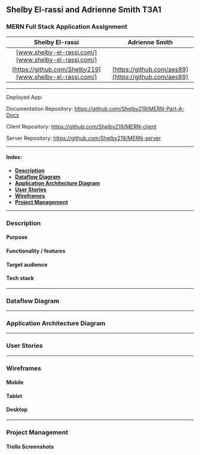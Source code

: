 ## **Shelby El-rassi and Adrienne Smith T3A1**

### MERN Full Stack Application Assignment

|Shelby El-rassi|Adrienne Smith|
|:-------------:|:-------------:|
|[www.shelby-el-rassi.com/](www.shelby-el-rassi.com/)  |[]() |
|[https://github.com/Shelby219](www.shelby-el-rassi.com/)  |[https://github.com/aes89](https://github.com/aes89) |
---

Deployed App:

Documentation Repository: https://github.com/Shelby219/MERN-Part-A-Docs

Client Repository: https://github.com/Shelby219/MERN-client

Server Repository: https://github.com/Shelby219/MERN-server

---
#### Index:
- [**Description**](#Description) 
- [**Dataflow Diagram**](#Dataflow-Diagram) 
- [**Application Architecture Diagram**](#Application-Architecture-Diagram) 
- [**User Stories**](#User-Stories) 
- [**Wireframes**](#Wireframes) 
- [**Project Management**](#Project-Management) 

---
### Description 
#### Purpose
#### Functionality / features
#### Target audience
#### Tech stack

---
### Dataflow Diagram

---
### Application Architecture Diagram

---
### User Stories

---
### Wireframes
#### Mobile
#### Tablet
#### Desktop

---
### Project Management
#### Trello Screenshots